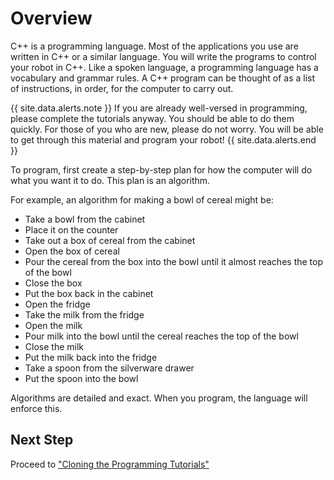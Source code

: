# Overview

C++ is a programming language. Most of the applications you use are written in C++ or a similar language. You will write the programs to control your robot in C++. Like a spoken language, a programming language has a vocabulary and grammar rules. A C++ program can be thought of as a list of instructions, in order, for the computer to carry out.

{{ site.data.alerts.note }}
If you are already well-versed in programming, please complete the tutorials anyway. You should be able to do them quickly. For those of you who are new, please do not worry. You will be able to get through this material and program your robot!
{{ site.data.alerts.end }}


To program, first create a step-by-step plan for how the computer will do what you want it to do. This plan is an algorithm.

For example, an algorithm for making a bowl of cereal might be:

- Take a bowl from the cabinet
- Place it on the counter
- Take out a box of cereal from the cabinet
- Open the box of cereal
- Pour the cereal from the box into the bowl until it almost reaches the top of the bowl
- Close the box
- Put the box back in the cabinet
- Open the fridge
- Take the milk from the fridge
- Open the milk
- Pour milk into the bowl until the cereal reaches the top of the bowl
- Close the milk
- Put the milk back into the fridge
- Take a spoon from the silverware drawer
- Put the spoon into the bowl

Algorithms are detailed and exact. When you program, the language will enforce this.

## Next Step

Proceed to ["Cloning the Programming Tutorials"](cloning.html)
